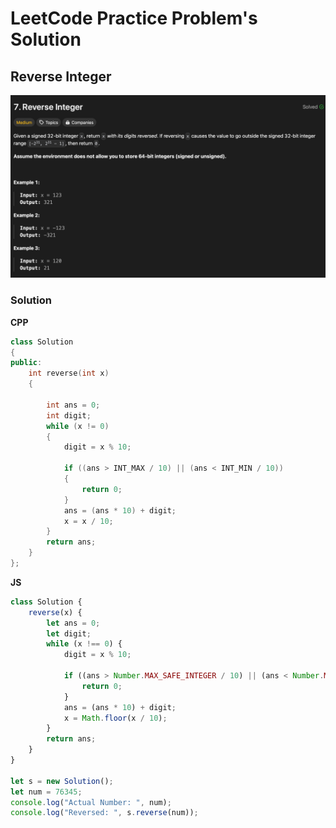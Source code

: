# LeetCode Practice Problem's Solution

## Reverse Integer
![reverseInteger_image](images/reverse_integer.png)
### Solution
__CPP__
```CPP
class Solution
{
public:
    int reverse(int x)
    {

        int ans = 0;
        int digit;
        while (x != 0)
        {
            digit = x % 10;

            if ((ans > INT_MAX / 10) || (ans < INT_MIN / 10))
            {
                return 0;
            }
            ans = (ans * 10) + digit;
            x = x / 10;
        }
        return ans;
    }
};
```
__JS__
```JavaScript
class Solution {
    reverse(x) {
        let ans = 0;
        let digit;
        while (x !== 0) {
            digit = x % 10;

            if ((ans > Number.MAX_SAFE_INTEGER / 10) || (ans < Number.MIN_SAFE_INTEGER / 10)) {
                return 0;
            }
            ans = (ans * 10) + digit;
            x = Math.floor(x / 10);
        }
        return ans;
    }
}

let s = new Solution();
let num = 76345;
console.log("Actual Number: ", num);
console.log("Reversed: ", s.reverse(num));
```